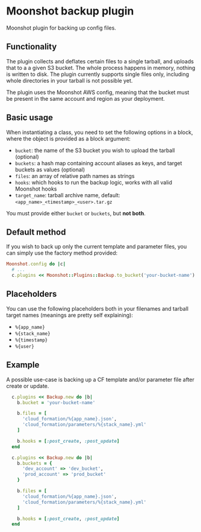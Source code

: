 # Moonshot backup plugin

Moonshot plugin for backing up config files.

## Functionality

The plugin collects and deflates certain files to a single tarball,
and uploads that to a a given S3 bucket. The whole process happens
in memory, nothing is written to disk. The plugin currently supports single files only,
including whole directories in your tarball is not possible yet.

The plugin uses the Moonshot AWS config, meaning that the bucket must be
present in the same account and region as your deployment.

## Basic usage

When instantiating a class, you need to set the following options
in a block, where the object is provided as a block argument:

- `bucket`: the name of the S3 bucket you wish to upload the tarball (optional)
- `buckets`: a hash map containing account aliases as keys, and target buckets as values (optional)
- `files`: an array of relative path names as strings
- `hooks`: which hooks to run the backup logic, works with all valid Moonshot hooks
- `target_name`: tarball archive name, default: `<app_name>_<timestamp>_<user>.tar.gz`

You must provide either `bucket` or `buckets`, but **not both**.

## Default method

If you wish to back up only the current template and parameter files, you can simply
use the factory method provided:

```ruby
Moonshot.config do |c|
  # ...
  c.plugins << Moonshot::Plugins::Backup.to_bucket('your-bucket-name')
```

## Placeholders

You can use the following placeholders both in your filenames
and tarball target names (meanings are pretty self explaining):

- `%{app_name}`
- `%{stack_name}`
- `%{timestamp}`
- `%{user}`

## Example

A possible use-case is backing up a CF template and/or
parameter file after create or update.

```ruby
  c.plugins << Backup.new do |b|
    b.bucket = 'your-bucket-name'

    b.files = [
      'cloud_formation/%{app_name}.json',
      'cloud_formation/parameters/%{stack_name}.yml'
    ]

    b.hooks = [:post_create, :post_update]
  end
```

```ruby
  c.plugins << Backup.new do |b|
    b.buckets = {
      'dev_account' => 'dev_bucket',
      'prod_account' => 'prod_bucket'
    }

    b.files = [
      'cloud_formation/%{app_name}.json',
      'cloud_formation/parameters/%{stack_name}.yml'
    ]

    b.hooks = [:post_create, :post_update]
  end
```

